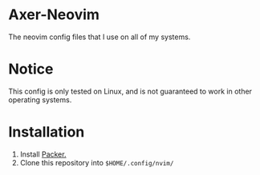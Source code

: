 # Axer-Neovim
The neovim config files that I use on all of my systems.
# Notice
This config is only tested on Linux, and is not guaranteed to work in other operating systems.
# Installation
1. Install [Packer.](https://github.com/wbthomason/packer.nvim#quickstart)
2. Clone this repository into `$HOME/.config/nvim/`
